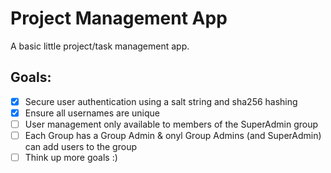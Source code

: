 # Project Management App

A basic little project/task management app. 

## Goals:
- [X] Secure user authentication using a salt string and sha256 hashing
- [X] Ensure all usernames are unique 
- [ ] User management only available to members of the SuperAdmin group
- [ ] Each Group has a Group Admin & onyl Group Admins (and SuperAdmin) can add users to the group
- [ ] Think up more goals :)